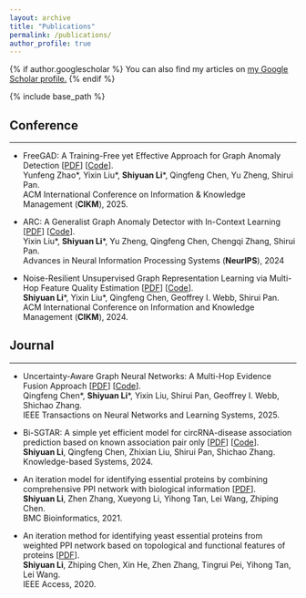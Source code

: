 ```yaml
---
layout: archive
title: "Publications"
permalink: /publications/
author_profile: true
---
```


{% if author.googlescholar %}
  You can also find my articles on <u><a href="{{author.googlescholar}}">my Google Scholar profile</a>.</u>
{% endif %}

{% include base_path %}

<!-- {% for post in site.publications reversed %}
  {% include archive-single.html %}
{% endfor %} -->

## Conference
-----
* FreeGAD: A Training-Free yet Effective Approach for Graph Anomaly Detection \[[PDF](https://arxiv.org/abs/2508.10594)\] \[[Code](https://github.com/yunf-zhao/FreeGAD)\]. <br> 
Yunfeng Zhao\*, Yixin Liu\*, **Shiyuan Li**\*, Qingfeng Chen, Yu Zheng, Shirui Pan. <br>
ACM International Conference on Information & Knowledge Management (**CIKM**), 2025.

* ARC: A Generalist Graph Anomaly Detector with In-Context Learning \[[PDF](https://arxiv.org/abs/2405.16771)\] \[[Code](https://github.com/shiy-li/arc)\]. <br> 
Yixin Liu\*, **Shiyuan Li**\*, Yu Zheng, Qingfeng Chen, Chengqi Zhang, Shirui Pan. <br>
Advances in Neural Information Processing Systems (**NeurIPS**), 2024

* Noise-Resilient Unsupervised Graph Representation Learning via Multi-Hop Feature Quality Estimation \[[PDF](https://arxiv.org/abs/2407.19944)\] \[[Code](https://github.com/shiy-li/mqe)\]. <br> 
**Shiyuan Li**\*, Yixin Liu\*, Qingfeng Chen, Geoffrey I. Webb, Shirui Pan. <br>
ACM International Conference on Information and Knowledge Management (**CIKM**), 2024. 

## Journal
-----
* Uncertainty-Aware Graph Neural Networks: A Multi-Hop Evidence Fusion Approach \[[PDF](https://arxiv.org/abs/2506.13083)\] \[[Code](https://github.com/shiy-li/efgnn)\]. <br>
Qingfeng Chen\*, **Shiyuan Li**\*, Yixin Liu, Shirui Pan, Geoffrey I. Webb, Shichao Zhang. <br>
IEEE Transactions on Neural Networks and Learning Systems, 2025.

* Bi-SGTAR: A simple yet efficient model for circRNA-disease association prediction
  based on known association pair only \[[PDF](https://doi.org/10.1016/j.knosys.2024.111622)\] \[[Code](https://github.com/shiy-li/bi-sgtar)\]. <br>
**Shiyuan Li**, Qingfeng Chen, Zhixian Liu, Shirui Pan, Shichao Zhang. <br>
Knowledge-based Systems, 2024.

* An iteration model for identifying essential proteins by combining comprehensive PPI network with biological information \[[PDF](https://doi.org/10.1186/s12859-021-04300-7)\].  <br>
**Shiyuan Li**, Zhen Zhang, Xueyong Li, Yihong Tan, Lei Wang, Zhiping Chen. <br>
BMC Bioinformatics, 2021. 

* An iteration method for identifying yeast essential proteins from weighted PPI network based on topological and functional features of proteins \[[PDF](https://doi.org/10.1109/ACCESS.2020.2993860)\]. <br>
**Shiyuan Li**, Zhiping Chen, Xin He, Zhen Zhang, Tingrui Pei, Yihong Tan, Lei Wang. <br>
IEEE Access, 2020.
